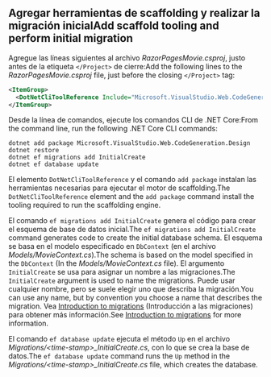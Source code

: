 <a name="cli"></a>
## <a name="add-scaffold-tooling-and-perform-initial-migration"></a><span data-ttu-id="1d25c-101">Agregar herramientas de scaffolding y realizar la migración inicial</span><span class="sxs-lookup"><span data-stu-id="1d25c-101">Add scaffold tooling and perform initial migration</span></span>

<span data-ttu-id="1d25c-102">Agregue las líneas siguientes al archivo *RazorPagesMovie.csproj*, justo antes de la etiqueta `</Project>` de cierre:</span><span class="sxs-lookup"><span data-stu-id="1d25c-102">Add the following lines to the *RazorPagesMovie.csproj* file, just before the closing `</Project>` tag:</span></span>

```xml
<ItemGroup>
  <DotNetCliToolReference Include="Microsoft.VisualStudio.Web.CodeGeneration.Tools" Version="2.1.0-preview1-final"/>
</ItemGroup>
```  
<span data-ttu-id="1d25c-103">Desde la línea de comandos, ejecute los comandos CLI de .NET Core:</span><span class="sxs-lookup"><span data-stu-id="1d25c-103">From the command line, run the following .NET Core CLI commands:</span></span>

```console
dotnet add package Microsoft.VisualStudio.Web.CodeGeneration.Design
dotnet restore
dotnet ef migrations add InitialCreate
dotnet ef database update
```

<span data-ttu-id="1d25c-104">El elemento `DotNetCliToolReference` y el comando `add package` instalan las herramientas necesarias para ejecutar el motor de scaffolding.</span><span class="sxs-lookup"><span data-stu-id="1d25c-104">The `DotNetCliToolReference` element and the `add package` command install the tooling required to run the scaffolding engine.</span></span>

<span data-ttu-id="1d25c-105">El comando `ef migrations add InitialCreate` genera el código para crear el esquema de base de datos inicial.</span><span class="sxs-lookup"><span data-stu-id="1d25c-105">The `ef migrations add InitialCreate` command generates code to create the initial database schema.</span></span> <span data-ttu-id="1d25c-106">El esquema se basa en el modelo especificado en `DbContext` (en el archivo *Models/MovieContext.cs*).</span><span class="sxs-lookup"><span data-stu-id="1d25c-106">The schema is based on the model specified in the `DbContext` (In the *Models/MovieContext.cs* file).</span></span> <span data-ttu-id="1d25c-107">El argumento `InitialCreate` se usa para asignar un nombre a las migraciones.</span><span class="sxs-lookup"><span data-stu-id="1d25c-107">The `InitialCreate` argument is used to name the migrations.</span></span> <span data-ttu-id="1d25c-108">Puede usar cualquier nombre, pero se suele elegir uno que describa la migración.</span><span class="sxs-lookup"><span data-stu-id="1d25c-108">You can use any name, but by convention you choose a name that describes the migration.</span></span> <span data-ttu-id="1d25c-109">Vea [Introduction to migrations](xref:data/ef-mvc/migrations#introduction-to-migrations) (Introducción a las migraciones) para obtener más información.</span><span class="sxs-lookup"><span data-stu-id="1d25c-109">See [Introduction to migrations](xref:data/ef-mvc/migrations#introduction-to-migrations) for more information.</span></span>

<span data-ttu-id="1d25c-110">El comando `ef database update` ejecuta el método `Up` en el archivo *Migrations/\<time-stamp>_InitialCreate.cs*, con lo que se crea la base de datos.</span><span class="sxs-lookup"><span data-stu-id="1d25c-110">The `ef database update` command runs the `Up` method in the *Migrations/\<time-stamp>_InitialCreate.cs* file, which creates the database.</span></span>
